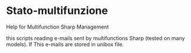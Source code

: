 # Stato-multifunzione
Help for Multifunction Sharp Management

this scripts reading e-mails sent by multifunctions Sharp (tested on many models). If This e-mails are stored in unibox file.
